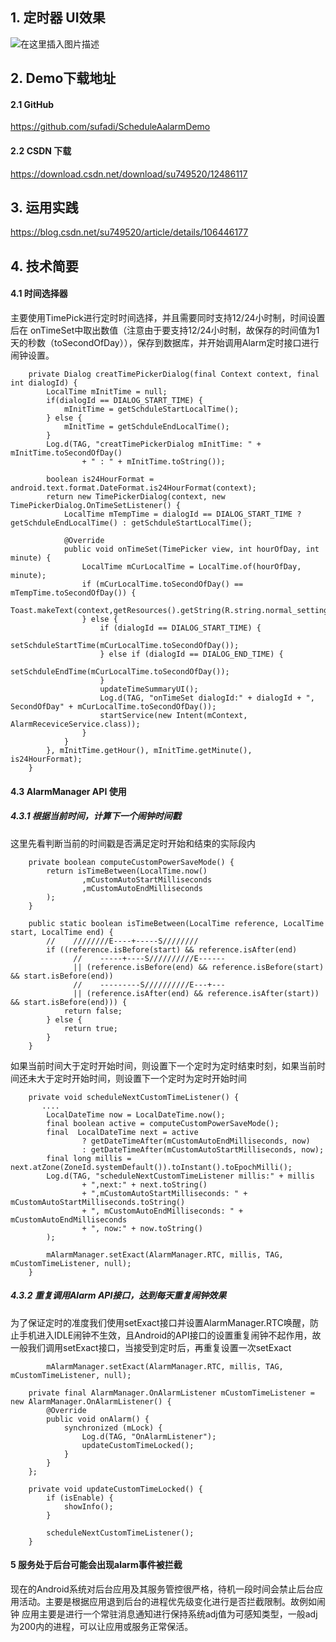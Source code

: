 ## 1. 定时器 UI效果
![在这里插入图片描述](https://img-blog.csdnimg.cn/20200601203923609.gif)
## 2. Demo下载地址
#### 2.1 GitHub
https://github.com/sufadi/ScheduleAalarmDemo

#### 2.2 CSDN 下载
https://download.csdn.net/download/su749520/12486117

## 3. 运用实践
https://blog.csdn.net/su749520/article/details/106446177

## 4. 技术简要
#### 4.1 时间选择器
主要使用TimePick进行定时时间选择，并且需要同时支持12/24小时制，时间设置后在 onTimeSet中取出数值（注意由于要支持12/24小时制，故保存的时间值为1天的秒数（toSecondOfDay）），保存到数据库，并开始调用Alarm定时接口进行闹钟设置。

```
    private Dialog creatTimePickerDialog(final Context context, final int dialogId) {
        LocalTime mInitTime = null;
        if(dialogId == DIALOG_START_TIME) {
            mInitTime = getSchduleStartLocalTime();
        } else {
            mInitTime = getSchduleEndLocalTime();
        }
        Log.d(TAG, "creatTimePickerDialog mInitTime: " + mInitTime.toSecondOfDay()
                + " : " + mInitTime.toString());

        boolean is24HourFormat = android.text.format.DateFormat.is24HourFormat(context);
        return new TimePickerDialog(context, new TimePickerDialog.OnTimeSetListener() {
            LocalTime mTempTime = dialogId == DIALOG_START_TIME ? getSchduleEndLocalTime() : getSchduleStartLocalTime();

            @Override
            public void onTimeSet(TimePicker view, int hourOfDay, int minute) {
                LocalTime mCurLocalTime = LocalTime.of(hourOfDay, minute);
                if (mCurLocalTime.toSecondOfDay() == mTempTime.toSecondOfDay()) {
                    Toast.makeText(context,getResources().getString(R.string.normal_settings_time_dialog_tip),Toast.LENGTH_SHORT).show();
                } else {
                    if (dialogId == DIALOG_START_TIME) {
                        setSchduleStartTime(mCurLocalTime.toSecondOfDay());
                    } else if (dialogId == DIALOG_END_TIME) {
                        setSchduleEndTime(mCurLocalTime.toSecondOfDay());
                    }
                    updateTimeSummaryUI();
                    Log.d(TAG, "onTimeSet dialogId:" + dialogId + ", SecondOfDay" + mCurLocalTime.toSecondOfDay());
                    startService(new Intent(mContext, AlarmReceviceService.class));
                }
            }
        }, mInitTime.getHour(), mInitTime.getMinute(), is24HourFormat);
    }
```

#### 4.3 AlarmManager API 使用
##### 4.3.1 根据当前时间，计算下一个闹钟时间戳
这里先看判断当前的时间戳是否满足定时开始和结束的实际段内

```
    private boolean computeCustomPowerSaveMode() {
        return isTimeBetween(LocalTime.now()
                ,mCustomAutoStartMilliseconds
                ,mCustomAutoEndMilliseconds
        );
    }

    public static boolean isTimeBetween(LocalTime reference, LocalTime start, LocalTime end) {
        //    ////////E----+-----S////////
        if ((reference.isBefore(start) && reference.isAfter(end)
              //    -----+----S//////////E------
              || (reference.isBefore(end) && reference.isBefore(start) && start.isBefore(end))
              //    ---------S//////////E---+---
              || (reference.isAfter(end) && reference.isAfter(start)) && start.isBefore(end))) {
            return false;
        } else {
            return true;
        }
    }
```
如果当前时间大于定时开始时间，则设置下一个定时为定时结束时刻，如果当前时间还未大于定时开始时间，则设置下一个定时为定时开始时间
```
    private void scheduleNextCustomTimeListener() {
       ....
        LocalDateTime now = LocalDateTime.now();
        final boolean active = computeCustomPowerSaveMode();
        final  LocalDateTime next = active
                ? getDateTimeAfter(mCustomAutoEndMilliseconds, now)
                : getDateTimeAfter(mCustomAutoStartMilliseconds, now);
        final long millis = next.atZone(ZoneId.systemDefault()).toInstant().toEpochMilli();
        Log.d(TAG, "scheduleNextCustomTimeListener millis:" + millis
                + ",next:" + next.toString()
                + ",mCustomAutoStartMilliseconds: " + mCustomAutoStartMilliseconds.toString()
                + ", mCustomAutoEndMilliseconds: " + mCustomAutoEndMilliseconds
                + ", now:" + now.toString()
        );

        mAlarmManager.setExact(AlarmManager.RTC, millis, TAG, mCustomTimeListener, null);
    }
```


##### 4.3.2 重复调用Alarm API接口，达到每天重复闹钟效果
为了保证定时的准度我们使用setExact接口并设置AlarmManager.RTC唤醒，防止手机进入IDLE闹钟不生效，且Android的API接口的设置重复闹钟不起作用，故一般我们调用setExact接口，当接受到定时后，再重复设置一次setExact
```
        mAlarmManager.setExact(AlarmManager.RTC, millis, TAG, mCustomTimeListener, null);

    private final AlarmManager.OnAlarmListener mCustomTimeListener = new AlarmManager.OnAlarmListener() {
        @Override
        public void onAlarm() {
            synchronized (mLock) {
                Log.d(TAG, "OnAlarmListener");
                updateCustomTimeLocked();
            }
        }
    };

    private void updateCustomTimeLocked() {
        if (isEnable) {
            showInfo();
        }

        scheduleNextCustomTimeListener();
    }
```
#### 5 服务处于后台可能会出现alarm事件被拦截
现在的Android系统对后台应用及其服务管控很严格，待机一段时间会禁止后台应用活动。主要是根据应用退到后台的进程优先级变化进行是否拦截限制。故例如闹钟 应用主要是进行一个常驻消息通知进行保持系统adj值为可感知类型，一般adj为200内的进程，可以让应用或服务正常保活。

